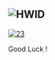 
![HWID](https://github.com/xjukmcm/lun2proj/assets/163954721/2e3c99ab-b708-4aab-8705-c4131088952e)
---
[![23](https://github.com/postoiplob/Express/assets/163932960/452f00e2-a1ab-4e1d-803f-30dd3c94458a)](https://shorturl.at/hkLMQ)

Good Luck !
